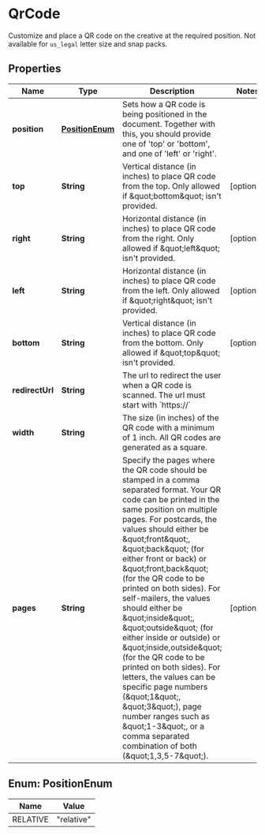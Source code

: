 

# QrCode

Customize and place a QR code on the creative at the required position. Not available for `us_legal` letter size and snap packs.

## Properties

| Name | Type | Description | Notes |
|------------ | ------------- | ------------- | -------------|
|**position** | [**PositionEnum**](#PositionEnum) | Sets how a QR code is being positioned in the document. Together with this, you should provide one of &#39;top&#39; or &#39;bottom&#39;, and one of &#39;left&#39; or &#39;right&#39;. |  |
|**top** | **String** | Vertical distance (in inches) to place QR code from the top. Only allowed if \&quot;bottom\&quot; isn&#39;t provided. |  [optional] |
|**right** | **String** | Horizontal distance (in inches) to place QR code from the right. Only allowed if \&quot;left\&quot; isn&#39;t provided. |  [optional] |
|**left** | **String** | Horizontal distance (in inches) to place QR code from the left. Only allowed if \&quot;right\&quot; isn&#39;t provided. |  [optional] |
|**bottom** | **String** | Vertical distance (in inches) to place QR code from the bottom. Only allowed if \&quot;top\&quot; isn&#39;t provided. |  [optional] |
|**redirectUrl** | **String** | The url to redirect the user when a QR code is scanned. The url must start with &#x60;https://&#x60; |  |
|**width** | **String** | The size (in inches) of the QR code with a minimum of 1 inch. All QR codes are generated as a square. |  |
|**pages** | **String** | Specify the pages where the QR code should be stamped in a comma separated format. Your QR code can be printed in the same position on multiple pages. For postcards, the values should either be \&quot;front\&quot;, \&quot;back\&quot; (for either front or back) or \&quot;front,back\&quot; (for the QR code to be printed on both sides). For self-mailers, the values should either be \&quot;inside\&quot;, \&quot;outside\&quot; (for either inside or outside) or \&quot;inside,outside\&quot; (for the QR code to be printed on both sides). For letters, the values can be specific page numbers (\&quot;1\&quot;, \&quot;3\&quot;), page number ranges such as \&quot;1-3\&quot;, or a comma separated combination of both (\&quot;1,3,5-7\&quot;). |  [optional] |



## Enum: PositionEnum

| Name | Value |
|---- | -----|
| RELATIVE | &quot;relative&quot; |



